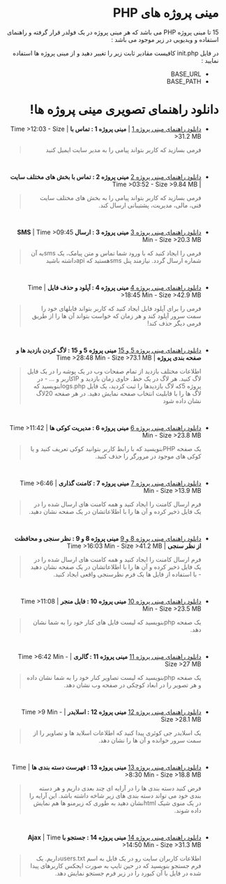 <div dir="rtl">
 
# مینی پروژه های PHP

15 تا مینی پروژه PHP می باشد که هر مینی پروژه در یک فولدر قرار گرفته و  راهنمای استفاده و ویدیویی در زیر موجود می باشد :



در فایل 
 init.php 
 کافیست مقادیر ثابت زیر را تغییر دهید و از مینی پروژه ها استفاده نمایید :
  - BASE_URL
  - BASE_PATH


# دانلود راهنمای تصویری مینی پروژه ها!

* [دانلود راهنمای مینی پروژه 1] | 
<strong>مینی پروژه 1 : تماس با</strong>
|
Time >12:03 - Size >31.2 MB

	> فرمی بسازید که کاربر بتواند پیامی را به مدیر سایت ایمیل کنید
<br>

   [دانلود راهنمای مینی پروژه 1]: <http://bit.ly/MP1-Contact-Us>
   
* [دانلود راهنمای مینی پروژه 2]
<strong>مینی پروژه 2 : تماس با بخش های مختلف سایت</strong>
|
Time >03:52 - Size >9.84 MB

	> فرمی بسازید که کاربر بتواند پیامی را به بخش های مختلف سایت فنی، مالی، مدیریت، پشتیبانی ارسال کند.
<br>

   [دانلود راهنمای مینی پروژه 2]: <http://bit.ly/MP2-Contact-Us-With-Department>
   
* [دانلود راهنمای مینی پروژه 3]
<strong>مینی پروژه 3 : ارسال SMS</strong>
|
Time >09:45 Min - Size >20.3 MB

	> فرمی را ایجاد کنید که با ورود شما تماس و متن پیامک، یک smsبه آن شماره ارسال گردد. نیازمند پنل smsهستید که apiداشته باشید
<br>

   [دانلود راهنمای مینی پروژه 3]: <http://bit.ly/MP3-Send-Sms-With-API>
   
* [دانلود راهنمای مینی پروژه 4]
<strong>مینی پروژه 4 : آپلود و حذف فایل</strong>
|
Time >18:45 Min - Size >42.9 MB

	> فرمی را برای آپلود فایل ایجاد کنید که کاربر بتواند فایلهای خود را سمت سرور آپلود کند و هر زمان که خواست بتواند آن ها را از طریق فرمی دیگر حذف کند!
<br>

   [دانلود راهنمای مینی پروژه 4]: <http://bit.ly/MP4-Upload-Delete-Files>
   
* [دانلود راهنمای مینی پروژه 5 و 15]
<strong>مینی پروژه 5 و 15 : لاگ کردن بازدید ها و صفحه بندی پروژه</strong>
|
Time >28:48 Min - Size >73.1 MB

	> اطلاعات مختلف بازدید از تمام صفحات وب در یک پوشه را در یک فایل لاگ کنید. هر لاگ در یک خط. حاوی زمان بازدید و IPکاربر و ... - در پروژه 5که لاگ بازدیدها را ثبت کردید، یک فایل logs.phpبنویسید که لاگ ها را با قابلیت انتخاب صفحه نمایش دهید. در هر صفحه 20لاگ نشان داده شود
<br>

   [دانلود راهنمای مینی پروژه 5 و 15]: <http://bit.ly/MP5-15-Logs-Pagination>
   
* [دانلود راهنمای مینی پروژه 6]
<strong>مینی پروژه 6 : مدیریت کوکی ها</strong>
|
Time >11:42 Min - Size >23.8 MB

	> یک صفحه PHPبنویسید که با رابط کاربر بتوانید کوکی تعریف کنید و یا کوکی های موجود در مرورگر را حذف کنید.
<br>

   [دانلود راهنمای مینی پروژه 6]: <http://bit.ly/MP6-Cookie-Management>
   
* [دانلود راهنمای مینی پروژه 7]
<strong>مینی پروژه 7 : کامنت گذاری</strong>
|
Time >6:46 Min - Size >13.9 MB

	> فرم ارسال کامنت را ایجاد کنید و همه کامنت های ارسال شده را در یک فایل ذخیر کرده و آن ها را با اطلاعاتشان در یک صفحه نشان دهید.
<br>

   [دانلود راهنمای مینی پروژه 7]: <http://bit.ly/MP7-Commenting>
   
* [دانلود راهنمای مینی پروژه 8 و 9]
<strong>مینی پروژه 8 و 9 : نظر سنجی و محافظت از نظر سنجی</strong>
|
Time >16:03 Min - Size >41.2 MB

	> فرم ارسال کامنت را ایجاد کنید و همه کامنت های ارسال شده را در یک فایل ذخیر کرده و آن ها را با اطلاعاتشان در یک صفحه نشان دهید - با استفاده از فایل ها یک فرم نظرسنجی واقعی ایجاد کنید.
<br>

   [دانلود راهنمای مینی پروژه 8 و 9]: <http://bit.ly/MP8-9-Survey>

* [دانلود راهنمای مینی پروژه 10]
<strong>مینی پروژه 10 : فایل منجر</strong>
|
Time >11:08 Min - Size >23.5 MB

	> یک صفحه phpبنویسید که لیست فایل های کنار خود را به شما نشان دهد.
<br>

   [دانلود راهنمای مینی پروژه 10]: <http://bit.ly/MP10-File-Manager>
   
* [دانلود راهنمای مینی پروژه 11]
<strong>مینی پروژه 11 : گالری</strong>
|
Time >6:42 Min - Size >27 MB

	> یک صفحه phpبنویسید که لیست تصاویر کنار خود را به شما نشان داده و هر تصویر را در ابعاد کوچکی در صفحه وب نشان دهد.
<br>

   [دانلود راهنمای مینی پروژه 11]: <http://bit.ly/MP11-Gallery>
   
* [دانلود راهنمای مینی پروژه 12]
<strong>مینی پروژه 12 : اسلایدر</strong>
|
Time >9 Min - Size >28.1 MB

	> یک اسلایدر جی کوئری پیدا کنید که اطلاعات اسلاید ها و تصاویر را از سمت سرور خوانده و آن ها را نشان دهد.
<br>

   [دانلود راهنمای مینی پروژه 12]: <http://bit.ly/MP12-Jquery-Slider>
   
* [دانلود راهنمای مینی پروژه 13]
<strong>مینی پروژه 13 : فهرست دسته بندی ها</strong>
|
Time >8:30 Min - Size >18.8 MB

	> فرض کنید دسته بندی ها را در آرایه ای چند بعدی داریم و هر دسته بندی خود می تواند دسته بندی های زیر شاخه داشته باشد. این آرایه را در یک منوی شیک htmlنشان دهید به طوری که زیرمنو ها هم نمایش داده شوند.
<br>

   [دانلود راهنمای مینی پروژه 13]: <http://bit.ly/MP13-Recursive-Menu>
   
* [دانلود راهنمای مینی پروژه 14]
<strong>مینی پروژه 14 : جستجو با Ajax</strong>
|
Time >14:50 Min - Size >31.3 MB

	> اطلاعات کاربران سایت رو در یک فایل به اسم users.txtداریم. یک فرم جستجو بنویسید که در حین تایپ به صورت ایجکس کاربرهای پیدا شده در فایل با آن کیورد را در زیر فرم جستجو نمایش دهد.
<br>

   [دانلود راهنمای مینی پروژه 14]: <http://bit.ly/MP14-Ajax-Search>




</div>
